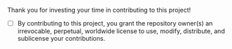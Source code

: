 Thank you for investing your time in contributing to this project!

- [ ] By contributing to this project, you grant the repository owner(s) an irrevocable, perpetual, worldwide license to use, modify, distribute, and sublicense your contributions.
